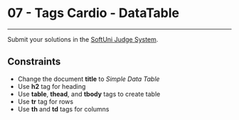 ﻿# 07 - Tags Cardio - DataTable
------

Submit your solutions in the [SoftUni Judge System](https://judge.softuni.bg/Contests/1136/Introduction-to-HTML-and-CSS).

## Constraints
 * Change the document **title** to *Simple Data Table*
 * Use **h2** tag for heading
 * Use **table**, **thead**, and **tbody** tags to create table 
 * Use **tr** tag for rows
 * Use **th** and **td** tags for columns